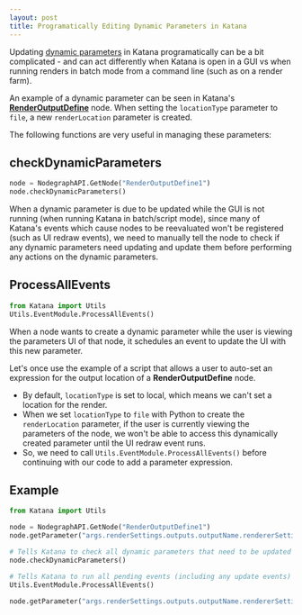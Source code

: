 ```yaml
---
layout: post
title: Programatically Editing Dynamic Parameters in Katana
---
```

Updating [dynamic parameters](https://learn.foundry.com/katana/dev-guide/Scripting/WorkingWithNodes/Parameters/DynamicParameters.html) in Katana programatically can be a bit complicated - and can act differently when Katana is open in a GUI vs when running renders in batch mode from a command line (such as on a render farm). 

An example of a dynamic parameter can be seen in Katana's **[RenderOutputDefine](https://learn.foundry.com/katana/content/rg/3d_nodes/renderoutputdefine.html)** node. When setting the `locationType` parameter to `file`, a new `renderLocation` parameter is created.

The following functions are very useful in managing these parameters:
## checkDynamicParameters
```python
node = NodegraphAPI.GetNode("RenderOutputDefine1")
node.checkDynamicParameters()
```

When a dynamic parameter is due to be updated while the GUI is not running (when running Katana in batch/script mode), since many of Katana's events which cause nodes to be reevaluated won't be registered (such as UI redraw events), we need to manually tell the node to check if any dynamic parameters need updating and update them before performing any actions on the dynamic parameters.

## ProcessAllEvents
  
```python
from Katana import Utils
Utils.EventModule.ProcessAllEvents()
```

When a node wants to create a dynamic parameter while the user is viewing the parameters UI of that node, it schedules an event to update the UI with this new parameter. 

Let's once use the example of a script that allows a user to auto-set an expression for the output location of a **RenderOutputDefine** node. 
* By default, `locationType` is set to local, which means we can't set a location for the render. 
* When we set `locationType` to `file` with Python to create the `renderLocation` parameter, if the user is currently viewing the parameters of the node, we won't be able to access this dynamically created parameter until the UI redraw event runs. 
* So, we need to call `Utils.EventModule.ProcessAllEvents()` before continuing with our code to add a parameter expression.

## Example

```python
from Katana import Utils

node = NodegraphAPI.GetNode("RenderOutputDefine1")
node.getParameter("args.renderSettings.outputs.outputName.rendererSettings.locationType.value").setValue("file",0)

# Tells Katana to check all dynamic parameters that need to be updated on the node
node.checkDynamicParameters()

# Tells Katana to run all pending events (including any update events) before continuing
Utils.EventModule.ProcessAllEvents()

node.getParameter("args.renderSettings.outputs.outputName.rendererSettings.renderLocation.value").setExpression("myExpression()")
```